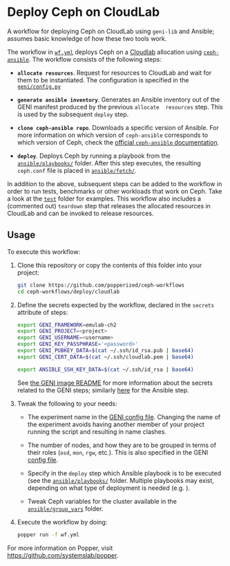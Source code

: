 # Deploy Ceph on CloudLab

A workflow for deploying Ceph on CloudLab using `geni-lib` and 
Ansible; assumes basic knowledge of how these two tools work.

The workflow in [`wf.yml`](./wf.yml) deploys Ceph on a 
[Cloudlab][cloudlab] allocation using [`ceph-ansible`][ca]. The 
workflow consists of the following steps:

  * **`allocate resources`**. Request for resources to CloudLab and 
    wait for them to be instantiated. The configuration is specified 
    in the [`geni/config.py`](./geni/config.py)

  * **`generate ansible inventory`**. Generates an Ansible inventory 
    out of the GENI manifest produced by the previous `allocate 
    resources` step. This is used by the subsequent `deploy` step.

  * **`clone ceph-ansible repo`**. Downloads a specific version of 
    Ansible. For more information on which version of `ceph-ansible` 
    corresponds to which version of Ceph, check the [official 
    `ceph-ansible` documentation][ca-docs].

  * **`deploy`**. Deploys Ceph by running a playbook from the 
    [`ansible/playbooks/`](./ansible/playbooks) folder. After this 
    step executes, the resulting `ceph.conf` file is placed in 
    [`ansible/fetch/`](./ansible/fetch).

In addition to the above, subsequent steps can be added to the 
workflow in order to run tests, benchmarks or other workloads that 
work on Ceph. Take a look at the [`test`](../../test) folder for 
examples. This workflow also includes a (commented out) `teardown` 
step that releases the allocated resources in CloudLab and can be 
invoked to release resources.

## Usage

To execute this workflow:

 1. Clone this repository or copy the contents of this folder into 
    your project:

    ```bash
    git clone https://github.com/popperized/ceph-workflows
    cd ceph-workflows/deploy/cloudlab
    ```

 2. Define the secrets expected by the workflow, declared in the 
    `secrets` attribute of steps:

    ```bash
    export GENI_FRAMEWORK=emulab-ch2
    export GENI_PROJECT=<project>
    export GENI_USERNAME=<username>
    export GENI_KEY_PASSPHRASE='<password>'
    export GENI_PUBKEY_DATA=$(cat ~/.ssh/id_rsa.pub | base64)
    export GENI_CERT_DATA=$(cat ~/.ssh/cloudlab.pem | base64)

    export ANSIBLE_SSH_KEY_DATA=$(cat ~/.ssh/id_rsa | base64)
    ```

    See [the GENI image README][gd] for more information about the 
    secrets related to the GENI steps; similarly [here][cad] for the 
    Ansible step.

 3. Tweak the following to your needs:

     * The experiment name in the [GENI config 
       file](./geni/config.py). Changing the name of the experiment 
       avoids having another member of your project running the script 
       and resulting in name clashes.

     * The number of nodes, and how they are to be grouped in terms of 
       their roles (`osd`, `mon`, `rgw`, etc.). This is also specified 
       in the GENI [config file](./geni/config.py).

     * Specify in the `deploy` step which Ansible playbook is to be 
       executed (see the [`ansible/playbooks/`](./ansible/playbooks) 
       folder. Multiple playbooks may exist, depending on what type of 
       deployment is needed (e.g. ).

     * Tweak Ceph variables for the cluster available in the 
       [`ansible/group_vars`](./ansible/group_vars) folder.

 4. Execute the workflow by doing:

    ```bash
    popper run -f wf.yml
    ```

For more information on Popper, visit 
<https://github.com/systemslab/popper>.

[cloudlab]: https://cloudlab.us
[ca]: https://github.com/ceph/ceph-ansible
[gd]: https://github.com/popperized/library/tree/master/geni
[cad]: https://github.com/popperized/library/tree/master/ansible
[ca-docs]: http://docs.ceph.com/ceph-ansible/master/
